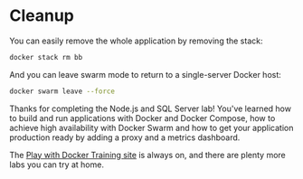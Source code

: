 # Cleanup

You can easily remove the whole application by removing the stack:

```bash
docker stack rm bb
```

And you can leave swarm mode to return to a single-server Docker host:

```bash
docker swarm leave --force
```

Thanks for completing the Node.js and SQL Server lab! You've learned how to build and run applications with Docker and Docker Compose, how to achieve high availability with Docker Swarm and how to get your application production ready by adding a proxy and a metrics dashboard.

The [Play with Docker Training site](http://training.play-with-docker.com) is always on, and there are plenty more labs you can try at home.